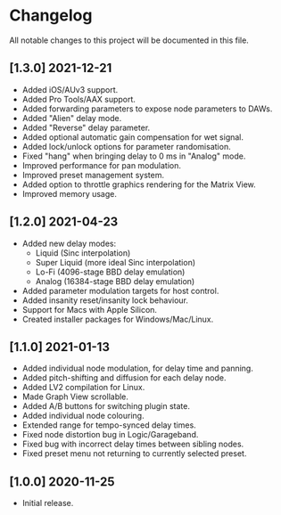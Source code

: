 # Changelog

All notable changes to this project will be documented in this file.

## [1.3.0] 2021-12-21
- Added iOS/AUv3 support.
- Added Pro Tools/AAX support.
- Added forwarding parameters to expose node parameters to DAWs.
- Added "Alien" delay mode.
- Added "Reverse" delay parameter.
- Added optional automatic gain compensation for wet signal.
- Added lock/unlock options for parameter randomisation.
- Fixed "hang" when bringing delay to 0 ms in "Analog" mode.
- Improved performance for pan modulation.
- Improved preset management system.
- Added option to throttle graphics rendering for the Matrix View.
- Improved memory usage.

## [1.2.0] 2021-04-23
- Added new delay modes:
  - Liquid (Sinc interpolation)
  - Super Liquid (more ideal Sinc interpolation)
  - Lo-Fi (4096-stage BBD delay emulation)
  - Analog (16384-stage BBD delay emulation)
- Added parameter modulation targets for host control.
- Added insanity reset/insanity lock behaviour.
- Support for Macs with Apple Silicon.
- Created installer packages for Windows/Mac/Linux.

## [1.1.0] 2021-01-13
- Added individual node modulation, for delay time and panning.
- Added pitch-shifting and diffusion for each delay node.
- Added LV2 compilation for Linux.
- Made Graph View scrollable.
- Added A/B buttons for switching plugin state.
- Added individual node colouring.
- Extended range for tempo-synced delay times.
- Fixed node distortion bug in Logic/Garageband.
- Fixed bug with incorrect delay times between sibling nodes.
- Fixed preset menu not returning to currently selected preset.

## [1.0.0] 2020-11-25
- Initial release.
